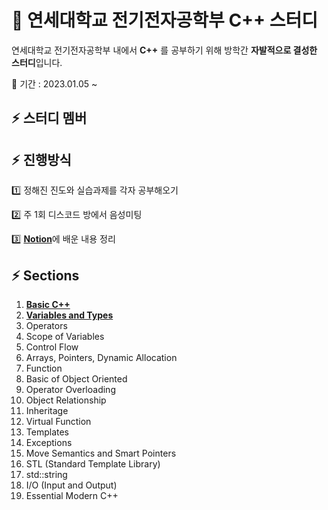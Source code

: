 # :eagle: 연세대학교 전기전자공학부 C++ 스터디


연세대학교 전기전자공학부 내에서 **C++** 를 공부하기 위해 방학간 **자발적으로 결성한 스터디**입니다.

:calendar: 기간 : 2023.01.05 ~ 

## :zap: 스터디 멤버



## :zap: 진행방식

:one:	정해진 진도와 실습과제를 각자 공부해오기

:two: 주 1회 디스코드 방에서 음성미팅

:three: [**Notion**](https://nosy-course-40e.notion.site/2023-C-eae8fad0704349b085603ebb1765a696)에 배운 내용 정리


## :zap: Sections
1. [**Basic C++**](https://github.com/wani-ham/TIL_cpp/tree/main/Basic%20Cpp)
1. [**Variables and Types**](https://github.com/wani-ham/TIL_cpp/tree/main/Variables%20and%20Types)
1. Operators
1. Scope of Variables
1. Control Flow
1. Arrays, Pointers, Dynamic Allocation
1. Function
1. Basic of Object Oriented
1. Operator Overloading
1. Object Relationship
1. Inheritage
1. Virtual Function
1. Templates
1. Exceptions
1. Move Semantics and Smart Pointers
1. STL (Standard Template Library)
1. std::string
1. I/O (Input and Output)
1. Essential Modern C++

